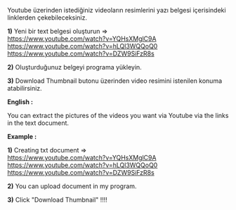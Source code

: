Youtube üzerinden istediğiniz videoların resimlerini yazı belgesi içerisindeki linklerden çekebileceksiniz.

<b>1)</b> Yeni bir text belgesi oluşturun =><br>
https://www.youtube.com/watch?v=YQHsXMglC9A<br>
https://www.youtube.com/watch?v=hLQl3WQQoQ0<br>
https://www.youtube.com/watch?v=DZW9SiFzR8s<br>

<b>2)</b> Oluşturduğunuz belgeyi programa yükleyin.

<b>3)</b> Download Thumbnail butonu üzerinden video resimini istenilen konuma atabilirsiniz.

<b>English :</b> 

You can extract the pictures of the videos you want via Youtube via the links in the text document.

<b>Example :</b> 

<b>1)</b> Creating txt document => <br>
https://www.youtube.com/watch?v=YQHsXMglC9A<br>
https://www.youtube.com/watch?v=hLQl3WQQoQ0<br>
https://www.youtube.com/watch?v=DZW9SiFzR8s<br>

<b>2)</b> You can upload document in my program.

<b>3)</b> Click "Download Thumbnail" !!!!
